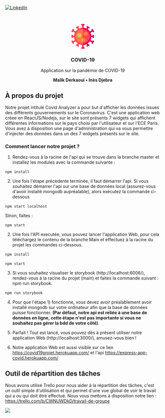 


[![LinkedIn][linkedin-shield]][linkedin-url]



<!-- PROJECT LOGO -->
<br />
<p align="center">
  <a href="https://github.com/othneildrew/Best-README-Template">
    <img src="https://github.com/malikotte/Projet-Dashboard/blob/main/src/covid.png" alt="Logo" width="80" height="80">
  </a>

  <h3 align="center">COVID-19</h3>

  <p align="center">
    Application sur la pandémie de COVID-19
  </p>
  <p align="center"><b>Malik Derkaoui • Inès Djebra</b></p>
</p>






<!-- ABOUT THE PROJECT -->
## À propos du projet

Notre projet intitulé Covid Analyzer a pour but d'afficher les données issues des différents gouvernements sur le Coronavirus. C'est une application web créee en ReactJS/Nodejs, sur le site sont présents 7 widgets qui affichent différentes informations sur le pays choisi par l'utilisateur et sur l'ECE Paris.
Vous avez à disposition une page d'administration qui va vous permettre d'injecter des données dans un des 7 widgets présents sur le site.


### Comment lancer notre projet ?
1) Rendez-vous à la racine de l'api qui se trouve dans la branche master et installez les modules avec la commande suivante :
```
npm install
```
2) Une fois l'étape précèdente terminée, il faut démarrer l'api.
Si vous souhaitez démarrer l'api sur une base de données local (assurez-vous d'avoir installé mongodb aupréalable), alors exécutez la commande ci-dessous
```
npm start localhost
```
Sinon, faites :
```
npm start 
```
2) Une fois l'API executée, vous pouvez lancer l'application Web, pour cela téléchargez le contenu de la branche Main et effectuez à la racine du projet les commandes ci-dessous.
```
npm install
```
```
npm start
```

3) Si vous souhaitez visualiser le storybook (http://localhost:6006/), rendez-vous à la racine du projet (main) et faites la commande suivant : npm run storybook.

```
npm run storybook
```

4) Pour que l'étape 1) fonctionne, vous devez avoir préalablement avoir installé mongodb sur votre ordinateur afin que la base de données puisse fonctionner. <b>(Par défaut, notre api est reliée à une base de données en ligne, cette étape n'est pas importante si vous ne souhaitez pas gérer la bdd de votre côté)</b>.

5) Parfait ! Tout est lancé, vous pouvez dès à présent utiliser notre application Web (http://localhost:3000/), amusez-vous bien !

6) Notre application Web est aussi visible sur ce lien https://covid19projet.herokuapp.com/ et l'api https://express-app-covid.herokuapp.com/

<!-- GETTING STARTED -->
## Outil de répartition des tâches

Nous avons utilisé Trello pour nous aider à la répartition des tâches, c'est un outil simple d'utilisation et qui permet d'une vue global de voir le travail qui a ou qui doit être effectué.
Nous vous mettons à disposition notre lien : https://trello.com/b/CWNUWDkD/travail-de-groupe



<img src="ok23456.gif"/>



[linkedin-shield]: https://img.shields.io/badge/-LinkedIn-black.svg?style=flat-square&logo=linkedin&colorB=555
[linkedin-url]: https://www.linkedin.com/in/malik-derkaoui-84a52a163/
[product-screenshot]: images/screenshot.png
